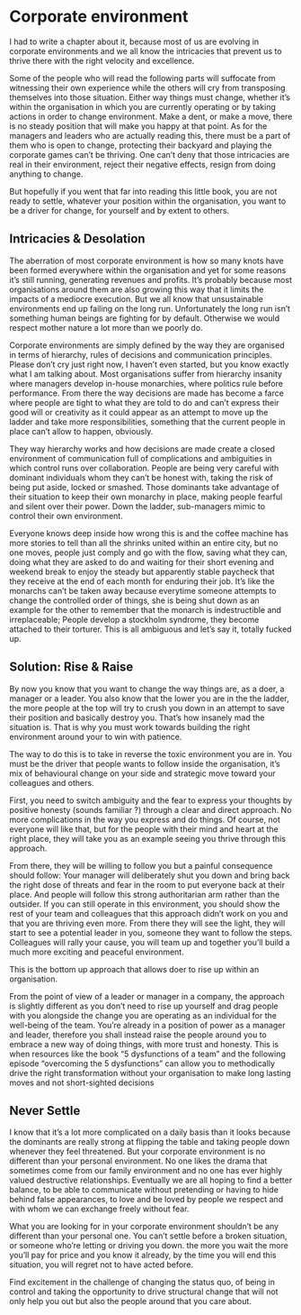 # Corporate environment

I had to write a chapter about it, because most of us are evolving in corporate environments and we all know the intricacies that prevent us to thrive there with the right velocity and excellence.

Some of the people who will read the following parts will suffocate from witnessing their own experience while the others will cry from transposing themselves into those situation. Either way things must change, whether it’s within the organisation in which you are currently operating or by taking actions in order to change environment. Make a dent, or make a move, there is no steady position that will make you happy at that point. As for the managers and leaders who are actually reading this, there must be a part of them who is open to change, protecting their backyard and playing the corporate games can’t be thriving. One can’t deny that those intricacies are real in their environment, reject their negative effects, resign from doing anything to change.

But hopefully if you went that far into reading this little book, you are not ready to settle, whatever your position within the organisation, you want to be a driver for change, for yourself and by extent to others.

## Intricacies & Desolation

The aberration of most corporate environment is how so many knots have been formed everywhere within the organisation and yet for some reasons it’s still running, generating revenues and profits. It’s probably because most organisations around them are also growing this way that it limits the impacts of a mediocre execution. But we all know that unsustainable environments end up failing on the long run. Unfortunately the long run isn’t something human beings are fighting for by default. Otherwise we would respect mother nature a lot more than we poorly do.

Corporate environments are simply defined by the way they are organised in terms of hierarchy, rules of decisions and communication principles. Please don’t cry just right now, I haven’t even started, but you know exactly what I am talking about. Most organisations suffer from hierarchy insanity where managers develop in-house monarchies, where politics rule before performance. From there the way decisions are made has become a farce where people are tight to what they are told to do and can’t express their good will or creativity as it could appear as an attempt to move up the ladder and take more responsibilities, something that the current people in place can’t allow to happen, obviously.

They way hierarchy works and how decisions are made create a closed environment of communication full of complications and ambiguities in which control runs over collaboration. People are being very careful with dominant individuals whom they can’t be honest with, taking the risk of being put aside, locked or smashed. Those dominants take advantage of their situation to keep their own monarchy in place, making people fearful and silent over their power. Down the ladder, sub-managers mimic to control their own environment.

Everyone knows deep inside how wrong this is and the coffee machine has more stories to tell than all the shrinks united within an entire city, but no one moves, people just comply and go with the flow, saving what they can, doing what they are asked to do and waiting for their short evening and weekend break to enjoy the steady but apparently stable paycheck that they receive at the end of each month for enduring their job. It’s like the monarchs can’t be taken away because everytime someone attempts to change the controlled order of things, she is being shut down as an example for the other to remember that the monarch is indestructible and irreplaceable; People develop a stockholm syndrome, they become attached to their torturer. This is all ambiguous and let’s say it, totally fucked up.

## **S**olution: Rise & Raise

By now you know that you want to change the way things are, as a doer, a manager or a leader. You also know that the lower you are in the the ladder, the more people at the top will try to crush you down in an attempt to save their position and basically destroy you. That’s how insanely mad the situation is. That is why you must work towards building the right environment around your to win with patience.

The way to do this is to take in reverse the toxic environment you are in. You must be the driver that people wants to follow inside the organisation, it’s mix of behavioural change on your side and strategic move toward your colleagues and others.

First, you need to switch ambiguity and the fear to express your thoughts by positive honesty \(sounds familiar ?\) through a clear and direct approach. No more complications in the way you express and do things. Of course, not everyone will like that, but for the people with their mind and heart at the right place, they will take you as an example seeing you thrive through this approach.

From there, they will be willing to follow you but a painful consequence should follow: Your manager will deliberately shut you down and bring back the right dose of threats and fear in the room to put everyone back at their place. And people will follow this strong authoritarian arm rather than the outsider. If you can still operate in this environment, you should show the rest of your team and colleagues that this approach didn’t work on you and that you are thriving even more. From there they will see the light, they will start to see a potential leader in you, someone they want to follow the steps. Colleagues will rally your cause, you will team up and together you’ll build a much more exciting and peaceful environment.

This is the bottom up approach that allows doer to rise up within an organisation.

From the point of view of a leader or manager in a company, the approach is slightly different as you don’t need to rise up yourself and drag people with you alongside the change you are operating as an individual for the well-being of the team. You’re already in a position of power as a manager and leader, therefore you shall instead raise the people around you to embrace a new way of doing things, with more trust and honesty. This is when resources like the book “5 dysfunctions of a team” and the following episode “overcoming the 5 dysfunctions” can allow you to methodically drive the right transformation without your organisation to make long lasting moves and not short-sighted decisions

## **Never Settle**

I know that it’s a lot more complicated on a daily basis than it looks because the dominants are really strong at flipping the table and taking people down whenever they feel threatened. But your corporate environment is no different than your personal environment. No one likes the drama that sometimes come from our family environment and no one has ever highly valued destructive relationships. Eventually we are all hoping to find a better balance, to be able to communicate without pretending or having to hide behind false appearances, to love and be loved by people we respect and with whom we can exchange freely without fear.

What you are looking for in your corporate environment shouldn’t be any different than your personal one. You can’t settle before a broken situation, or someone who’re letting or driving you down. the more you wait the more you’ll pay for price and you know it already, by the time you will end this situation, you will regret not to have acted before.

Find excitement in the challenge of changing the status quo, of being in control and taking the opportunity to drive structural change that will not only help you out but also the people around that you care about.  
  


